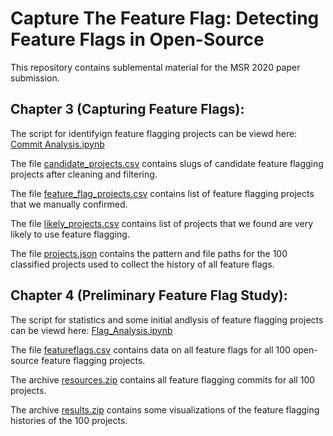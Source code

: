 # Capture The Feature Flag: Detecting Feature Flags in Open-Source
This repository contains sublemental material for the MSR 2020 paper submission.

## Chapter 3 (Capturing Feature Flags): 
The script for identifyign feature flagging projects can be viewd here: [Commit Analysis.ipynb](https://github.com/AnonymousMSRAuthor/CaptureTheFeatureFlag/blob/master/Commits%20Analysis.ipynb)

The file [candidate_projects.csv](https://github.com/AnonymousMSRAuthor/CaptureTheFeatureFlag/blob/master/candidate_projects.csv) contains slugs of candidate feature flagging projects after cleaning and filtering.

The file [feature_flag_projects.csv](https://github.com/AnonymousMSRAuthor/CaptureTheFeatureFlag/blob/master/feature_flag_projects.csv) contains list of feature flagging projects that we manually confirmed.

The file [likely_projects.csv](https://github.com/AnonymousMSRAuthor/CaptureTheFeatureFlag/blob/master/likely_projects.csv) contains list of projects that we found are very likely to use feature flagging.

The file [projects.json](https://github.com/AnonymousMSRAuthor/CaptureTheFeatureFlag/blob/master/projects.json) contains the pattern and file paths for the 100 classified projects used to collect the history of all feature flags. 

## Chapter 4 (Preliminary Feature Flag Study): 

The script for statistics and some initial andlysis of feature flagging projects can be viewd here: [Flag_Analysis.ipynb](https://github.com/AnonymousMSRAuthor/CaptureTheFeatureFlag/blob/master/Flag_Analysis.ipynb)

The file [featureflags.csv](https://github.com/AnonymousMSRAuthor/CaptureTheFeatureFlag/blob/master/featureflags.csv) contains data on all feature flags for all 100 open-source feature flagging projects.

The archive [resources.zip](https://github.com/AnonymousMSRAuthor/CaptureTheFeatureFlag/blob/master/resources.zip) contains all feature flagging commits for all 100 projects.

The archive [results.zip](https://github.com/AnonymousMSRAuthor/CaptureTheFeatureFlag/blob/master/results.zip) contains some visualizations of the feature flagging histories of the 100 projects. 
